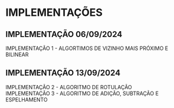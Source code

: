 # IMPLEMENTAÇÕES
## IMPLEMENTAÇÃO 06/09/2024
IMPLEMENTAÇÃO 1 - ALGORTIMOS DE VIZINHO MAIS PRÓXIMO E BILINEAR
## IMPLEMENTAÇÃO 13/09/2024
IMPLEMENTAÇÃO 2 - ALGORITMO DE ROTULAÇÃO  
IMPLEMENTAÇÃO 3 - ALGORITMO DE ADIÇÃO, SUBTRAÇÃO E ESPELHAMENTO
